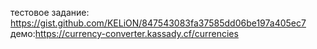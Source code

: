 тестовое задание: https://gist.github.com/KELiON/847543083fa37585dd06be197a405ec7 <br/>
демо:https://currency-converter.kassady.cf/currencies

